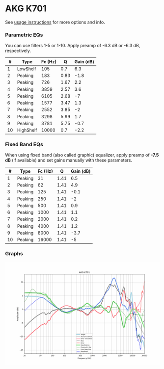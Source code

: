 # AKG K701
See [usage instructions](https://github.com/jaakkopasanen/AutoEq#usage) for more options and info.

### Parametric EQs
You can use filters 1-5 or 1-10. Apply preamp of -6.3 dB or -6.3 dB, respectively.

|   # | Type      |   Fc (Hz) |    Q |   Gain (dB) |
|-----|-----------|-----------|------|-------------|
|   1 | LowShelf  |       105 | 0.7  |         6.3 |
|   2 | Peaking   |       183 | 0.83 |        -1.8 |
|   3 | Peaking   |       726 | 1.67 |         2.2 |
|   4 | Peaking   |      3859 | 2.57 |         3.6 |
|   5 | Peaking   |      6105 | 2.68 |        -7   |
|   6 | Peaking   |      1577 | 3.47 |         1.3 |
|   7 | Peaking   |      2552 | 3.85 |        -2   |
|   8 | Peaking   |      3298 | 5.99 |         1.7 |
|   9 | Peaking   |      3781 | 5.75 |        -0.7 |
|  10 | HighShelf |     10000 | 0.7  |        -2.2 |

### Fixed Band EQs
When using fixed band (also called graphic) equalizer, apply preamp of **-7.5 dB** (if available) and set gains manually with these parameters.

|   # | Type    |   Fc (Hz) |    Q |   Gain (dB) |
|-----|---------|-----------|------|-------------|
|   1 | Peaking |        31 | 1.41 |         6.5 |
|   2 | Peaking |        62 | 1.41 |         4.9 |
|   3 | Peaking |       125 | 1.41 |        -0.1 |
|   4 | Peaking |       250 | 1.41 |        -2   |
|   5 | Peaking |       500 | 1.41 |         0.9 |
|   6 | Peaking |      1000 | 1.41 |         1.1 |
|   7 | Peaking |      2000 | 1.41 |         0.2 |
|   8 | Peaking |      4000 | 1.41 |         1.2 |
|   9 | Peaking |      8000 | 1.41 |        -3.7 |
|  10 | Peaking |     16000 | 1.41 |        -5   |

### Graphs
![](./AKG%20K701.png)
